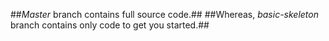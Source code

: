 ##_Master_ branch contains full source code.##
##Whereas, _basic-skeleton_ branch contains only code to get you started.##
